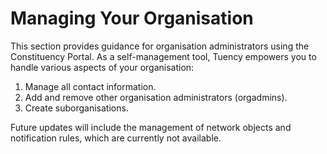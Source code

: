 # Managing Your Organisation

This section provides guidance for organisation administrators using the Constituency Portal.
As a self-management tool, Tuency empowers you to handle various aspects of your organisation:

1. Manage all contact information.
2. Add and remove other organisation administrators (orgadmins).
3. Create suborganisations.

Future updates will include the management of network objects and notification rules, which are
currently not available.
